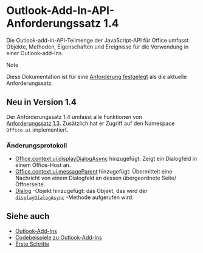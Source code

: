 # <a name="outlook-add-in-api-requirement-set-14"></a>Outlook-Add-In-API-Anforderungssatz 1.4

Die Outlook-add-in-API-Teilmenge der JavaScript-API für Office umfasst Objekte, Methoden, Eigenschaften und Ereignisse für die Verwendung in einer Outlook-add-Ins.

> [!NOTE]
> Diese Dokumentation ist für eine [Anforderung festgelegt](/javascript/office/requirement-sets/outlook-api-requirement-sets) als die aktuelle Anforderungssatz.

## <a name="whats-new-in-14"></a>Neu in Version 1.4

Der Anforderungssatz 1.4 umfasst alle Funktionen von [Anforderungssatz 1.3](../requirement-set-1.3/outlook-requirement-set-1.3.md). Zusätzlich hat er Zugriff auf den Namespace `Office.ui` implementiert.

### <a name="change-log"></a>Änderungsprotokoll

- [Office.context.ui.displayDialogAsync](/javascript/api/office/office.ui#displaydialogasync-startaddress--options--callback-) hinzugefügt: Zeigt ein Dialogfeld in einem Office-Host an.
- [Office.context.ui.messageParent](/javascript/api/office/office.ui#messageparent-messageobject-) hinzugefügt: Übermittelt eine Nachricht von einem Dialogfeld an dessen übergeordnete Seite/Öffnerseite.
- [Dialog](/javascript/api/office/office.dialog) -Objekt hinzugefügt: das Objekt, das wird der [`displayDialogAsync`](/javascript/api/office/office.ui#displaydialogasync-startaddress--options--callback-) -Methode aufgerufen wird.

## <a name="see-also"></a>Siehe auch

- [Outlook-Add-Ins](https://docs.microsoft.com/outlook/add-ins/)
- [Codebeispiele zu Outlook-Add-Ins](https://developer.microsoft.com/outlook/gallery/?filterBy=Outlook,Samples,Add-ins)
- [Erste Schritte](https://docs.microsoft.com/outlook/add-ins/quick-start)